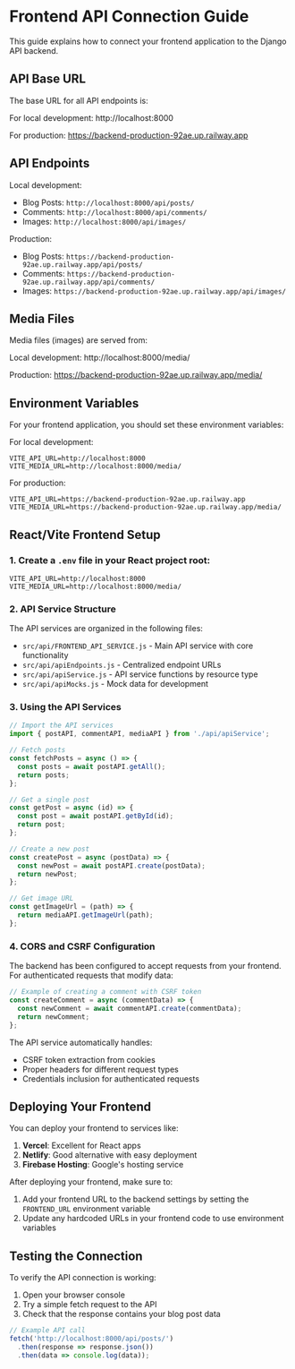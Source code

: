 # Frontend API Connection Guide

This guide explains how to connect your frontend application to the Django API backend.

## API Base URL

The base URL for all API endpoints is:

For local development:
http://localhost:8000

For production:
https://backend-production-92ae.up.railway.app

## API Endpoints

Local development:
- Blog Posts: `http://localhost:8000/api/posts/`
- Comments: `http://localhost:8000/api/comments/`
- Images: `http://localhost:8000/api/images/`

Production:
- Blog Posts: `https://backend-production-92ae.up.railway.app/api/posts/`
- Comments: `https://backend-production-92ae.up.railway.app/api/comments/`
- Images: `https://backend-production-92ae.up.railway.app/api/images/`

## Media Files

Media files (images) are served from:

Local development:
http://localhost:8000/media/

Production:
https://backend-production-92ae.up.railway.app/media/

## Environment Variables

For your frontend application, you should set these environment variables:

For local development:
```
VITE_API_URL=http://localhost:8000
VITE_MEDIA_URL=http://localhost:8000/media/
```

For production:
```
VITE_API_URL=https://backend-production-92ae.up.railway.app
VITE_MEDIA_URL=https://backend-production-92ae.up.railway.app/media/
```

## React/Vite Frontend Setup

### 1. Create a `.env` file in your React project root:

```
VITE_API_URL=http://localhost:8000
VITE_MEDIA_URL=http://localhost:8000/media/
```

### 2. API Service Structure

The API services are organized in the following files:

- `src/api/FRONTEND_API_SERVICE.js` - Main API service with core functionality
- `src/api/apiEndpoints.js` - Centralized endpoint URLs
- `src/api/apiService.js` - API service functions by resource type
- `src/api/apiMocks.js` - Mock data for development

### 3. Using the API Services

```javascript
// Import the API services
import { postAPI, commentAPI, mediaAPI } from './api/apiService';

// Fetch posts
const fetchPosts = async () => {
  const posts = await postAPI.getAll();
  return posts;
};

// Get a single post
const getPost = async (id) => {
  const post = await postAPI.getById(id);
  return post;
};

// Create a new post
const createPost = async (postData) => {
  const newPost = await postAPI.create(postData);
  return newPost;
};

// Get image URL
const getImageUrl = (path) => {
  return mediaAPI.getImageUrl(path);
};
```

### 4. CORS and CSRF Configuration

The backend has been configured to accept requests from your frontend. For authenticated requests that modify data:

```javascript
// Example of creating a comment with CSRF token
const createComment = async (commentData) => {
  const newComment = await commentAPI.create(commentData);
  return newComment;
};
```

The API service automatically handles:
- CSRF token extraction from cookies
- Proper headers for different request types
- Credentials inclusion for authenticated requests

## Deploying Your Frontend

You can deploy your frontend to services like:

1. **Vercel**: Excellent for React apps
2. **Netlify**: Good alternative with easy deployment
3. **Firebase Hosting**: Google's hosting service

After deploying your frontend, make sure to:

1. Add your frontend URL to the backend settings by setting the `FRONTEND_URL` environment variable
2. Update any hardcoded URLs in your frontend code to use environment variables

## Testing the Connection

To verify the API connection is working:

1. Open your browser console
2. Try a simple fetch request to the API
3. Check that the response contains your blog post data 

```javascript
// Example API call
fetch('http://localhost:8000/api/posts/')
  .then(response => response.json())
  .then(data => console.log(data));
``` 